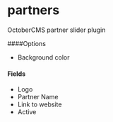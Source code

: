 # partners
OctoberCMS partner slider plugin

####Options

- Background color

#### Fields

- Logo
- Partner Name
- Link to website
- Active
